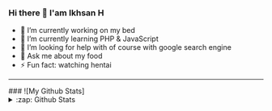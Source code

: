 ### Hi there 👋 I'am Ikhsan H

- 🔭 I’m currently working on my bed
- 🌱 I’m currently learning PHP & JavaScript
- 🤔 I’m looking for help with of course with google search engine
- 💬 Ask me about my food
- ⚡ Fun fact: watching hentai
<hr>
### ![My Github Stats]

<details>
  <summary>:zap: Github Stats</summary>
  <img align="left" alt="nfasdf" src="https://ikhsanheriyawan24.vercel.app?username=ikhsanheriyawan2404&show_icons=true&hide_border=true" />
</details>



